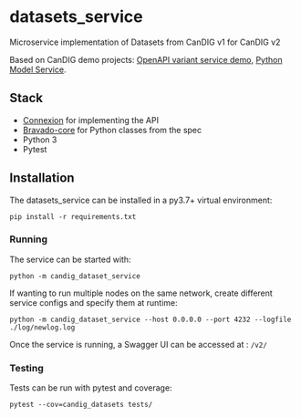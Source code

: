 # datasets_service
Microservice implementation of Datasets from CanDIG v1 for CanDIG v2

Based on CanDIG demo projects: [OpenAPI variant service demo](https://github.com/ljdursi/openapi_calls_example), [Python Model Service](https://github.com/CanDIG/python_model_service).


## Stack

- [Connexion](https://github.com/zalando/connexion) for implementing the API
- [Bravado-core](https://github.com/Yelp/bravado-core) for Python classes from the spec
- Python 3
- Pytest

## Installation

The datasets_service can be installed in a py3.7+ virtual environment:

```
pip install -r requirements.txt
```



### Running

The service can be started with:

```
python -m candig_dataset_service
```

If wanting to run multiple nodes on the same network, create different
service configs and specify them at runtime:

```
python -m candig_dataset_service --host 0.0.0.0 --port 4232 --logfile ./log/newlog.log
```

Once the service is running, a Swagger UI can be accessed at : `/v2/`


### Testing

Tests can be run with pytest and coverage:

```pytest --cov=candig_datasets tests/```
